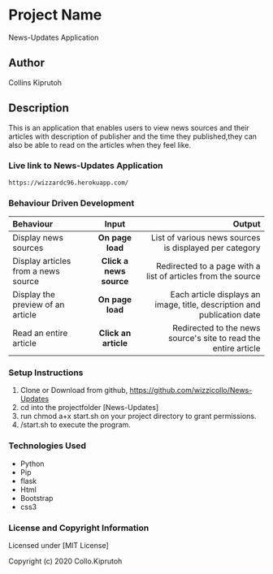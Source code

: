 # Project Name
  News-Updates Application

## Author
  Collins Kiprutoh

## Description

This is an application that enables users to view news sources and their articles with description of publisher and the time they published,they can also be able to read on the articles when they feel like. 

### Live link to News-Updates Application
    https://wizzardc96.herokuapp.com/

### Behaviour Driven Development
| Behaviour | Input | Output |
| :---------------- | :---------------: | ------------------: |
| Display news sources | **On page load** | List of various news sources is displayed per category |
| Display articles from a news source| **Click a news source** | Redirected to a page with a list of articles from the source |
| Display the preview of an article | **On page load** |Each article displays an image, title, description and publication date |
| Read an entire article | **Click an article** | Redirected to the news source's site to read the entire article |

### Setup Instructions
  1. Clone or Download from github, https://github.com/wizzicollo/News-Updates
  2. cd into the projectfolder [News-Updates]
  3. run chmod a+x start.sh on your project directory to grant permissions.
  4. /start.sh to execute the program.


### Technologies Used
* Python
* Pip
* flask
* Html
* Bootstrap
* css3

### License and Copyright Information
  Licensed under [MIT License]

  Copyright (c) 2020 Collo.Kiprutoh